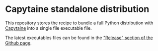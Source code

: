 # Capytaine standalone distribution

This repository stores the recipe to bundle a full Python distribution with [Capytaine](https://github.com/capytaine/capytaine) into a single file executable file.

The latest executables files can be found in the ["Release" section of the Github page](https://github.com/capytaine/capytaine-standalone/releases).
